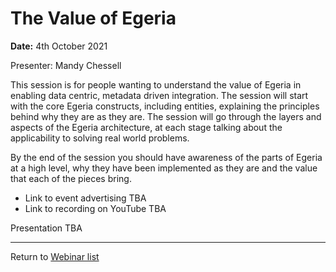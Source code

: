 <!-- SPDX-License-Identifier: CC-BY-4.0 -->
<!-- Copyright Contributors to the ODPi Egeria project 2020. -->

# The Value of Egeria

**Date:** 4th October 2021

Presenter: Mandy Chessell

This session is for people wanting to understand the value of Egeria in enabling data 
centric, metadata driven integration. The session will start with the core Egeria 
constructs, including entities, explaining the principles behind why they are as they are. 
The session will go through the layers and aspects of the Egeria architecture,
at each stage talking about the applicability to solving real world problems. 

By the end of the session you should have awareness of the parts of Egeria at a high level, why
they have been implemented as they are and the value that each of the pieces bring.


* Link to event advertising TBA
* Link to recording on YouTube TBA

Presentation TBA

----
Return to [Webinar list](..)
